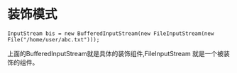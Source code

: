 # 装饰模式

```
InputStream bis = new BufferedInputStream(new FileInputStream(new File("/home/user/abc.txt")));
```
上面的BufferedInputStream就是具体的装饰组件,FileInputStream 就是一个被装饰的组件。